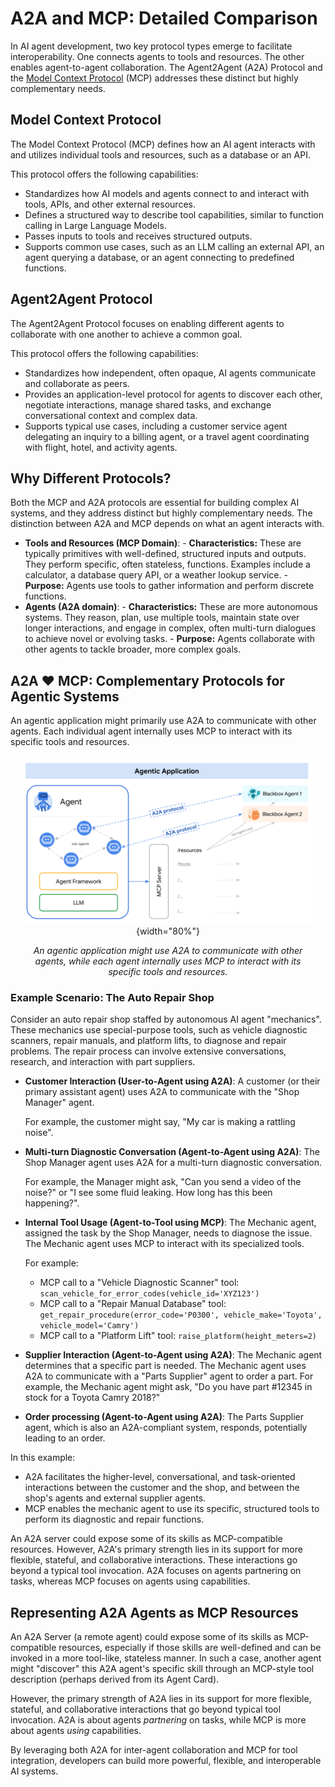 # A2A and MCP: Detailed Comparison

In AI agent development, two key protocol types emerge to facilitate
interoperability. One connects agents to tools and resources. The other enables
agent-to-agent collaboration. The Agent2Agent (A2A) Protocol and the
[Model Context Protocol](https://modelcontextprotocol.io/) (MCP) addresses these distinct but highly complementary needs.

## Model Context Protocol

The Model Context Protocol (MCP) defines how an AI agent interacts with and utilizes individual tools and resources, such as a database or an API.

This protocol offers the following capabilities:

- Standardizes how AI models and agents connect to and interact with tools,
  APIs, and other external resources.
- Defines a structured way to describe tool capabilities, similar to function
  calling in Large Language Models.
- Passes inputs to tools and receives structured outputs.
- Supports common use cases, such as an LLM calling an external API, an agent
  querying a database, or an agent connecting to predefined functions.

## Agent2Agent Protocol

The Agent2Agent Protocol focuses on enabling different agents to collaborate with one another to achieve a common goal.

This protocol offers the following capabilities:

- Standardizes how independent, often opaque, AI agents communicate and
  collaborate as peers.
- Provides an application-level protocol for agents to discover each other,
  negotiate interactions, manage shared tasks, and exchange conversational
  context and complex data.
- Supports typical use cases, including a customer service agent delegating an
  inquiry to a billing agent, or a travel agent coordinating with flight,
  hotel, and activity agents.

## Why Different Protocols?

Both the MCP and A2A protocols are essential for building complex AI systems, and they address distinct but highly complementary needs. The distinction between A2A and MCP depends on what an agent interacts with.

- **Tools and Resources (MCP Domain)**:
      - **Characteristics:** These are typically primitives with well-defined,
        structured inputs and outputs. They perform specific, often stateless,
        functions. Examples include a calculator, a database query API, or a
        weather lookup service.
      - **Purpose:** Agents use tools to gather information and perform discrete
        functions.
- **Agents (A2A domain)**:
      - **Characteristics:** These are more autonomous systems. They reason,
        plan, use multiple tools, maintain state over longer interactions, and
        engage in complex, often multi-turn dialogues to achieve novel or
        evolving tasks.
      - **Purpose:** Agents collaborate with other agents to tackle broader, more
        complex goals.

## A2A ❤️ MCP: Complementary Protocols for Agentic Systems

An agentic application might primarily use A2A to communicate with other agents.
Each individual agent internally uses MCP to interact with its specific tools
and resources.

<div style="text-align: center; margin: 20px;" markdown>

![Diagram showing A2A and MCP working together. A User interacts with Agent A using A2A. Agent A interacts with Agent B using A2A. Agent B uses MCP to interact with Tool 1 and Tool 2.](../assets/a2a-mcp.png){width="80%"}

_An agentic application might use A2A to communicate with other agents, while each agent internally uses MCP to interact with its specific tools and resources._

</div>

### Example Scenario: The Auto Repair Shop

Consider an auto repair shop staffed by autonomous AI agent "mechanics".
These mechanics use special-purpose tools, such as vehicle diagnostic scanners,
repair manuals, and platform lifts, to diagnose and repair problems. The repair
process can involve extensive conversations, research, and interaction with part
suppliers.

- **Customer Interaction (User-to-Agent using A2A)**: A customer (or their
    primary assistant agent) uses A2A to communicate with the "Shop Manager"
    agent.

    For example, the customer might say, "My car is making a rattling noise".

- **Multi-turn Diagnostic Conversation (Agent-to-Agent using A2A)**: The Shop
    Manager agent uses A2A for a multi-turn diagnostic conversation.

    For example, the Manager might ask, "Can you send a video of the noise?" or "I see some fluid leaking. How long has this been happening?".

- **Internal Tool Usage (Agent-to-Tool using MCP)**: The Mechanic agent,
    assigned the task by the Shop Manager, needs to diagnose the issue. The
    Mechanic agent uses MCP to interact with its specialized tools.

    For example:

    - MCP call to a "Vehicle Diagnostic Scanner" tool:
        `scan_vehicle_for_error_codes(vehicle_id='XYZ123')`
    - MCP call to a "Repair Manual Database" tool:
        `get_repair_procedure(error_code='P0300', vehicle_make='Toyota',
        vehicle_model='Camry')`
    - MCP call to a "Platform Lift" tool: `raise_platform(height_meters=2)`

- **Supplier Interaction (Agent-to-Agent using A2A)**: The Mechanic agent
    determines that a specific part is needed. The Mechanic agent uses A2A to
    communicate with a "Parts Supplier" agent to order a part.
    For example, the
    Mechanic agent might ask, "Do you have part #12345 in stock for a Toyota Camry 2018?"

- **Order processing (Agent-to-Agent using A2A)**: The Parts Supplier agent,
    which is also an A2A-compliant system, responds, potentially leading to an
    order.

In this example:

- A2A facilitates the higher-level, conversational, and task-oriented
    interactions between the customer and the shop, and between the shop's
    agents and external supplier agents.
- MCP enables the mechanic agent to use its specific, structured tools to
    perform its diagnostic and repair functions.

An A2A server could expose some of its skills as MCP-compatible resources.
However, A2A's primary strength lies in its support for more flexible, stateful,
and collaborative interactions. These interactions go beyond a typical tool
invocation. A2A focuses on agents partnering on tasks, whereas MCP focuses on
agents using capabilities.

## Representing A2A Agents as MCP Resources

An A2A Server (a remote agent) could expose some of its skills as MCP-compatible resources, especially if those skills are well-defined and can be invoked in a more tool-like, stateless manner. In such a case, another agent might "discover" this A2A agent's specific skill through an MCP-style tool description (perhaps derived from its Agent Card).

However, the primary strength of A2A lies in its support for more flexible, stateful, and collaborative interactions that go beyond typical tool invocation. A2A is about agents _partnering_ on tasks, while MCP is more about agents _using_ capabilities.

By leveraging both A2A for inter-agent collaboration and MCP for tool integration, developers can build more powerful, flexible, and interoperable AI systems.
